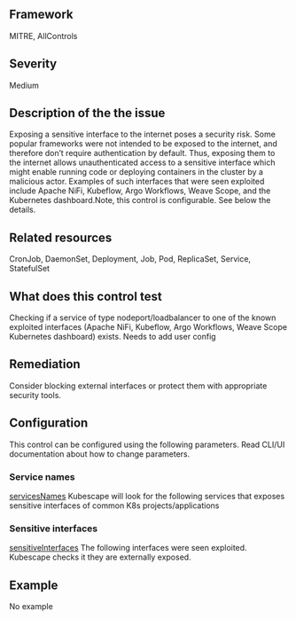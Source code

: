 ## Framework
MITRE, AllControls
 
## Severity
Medium

## Description of the the issue
Exposing a sensitive interface to the internet poses a security risk. Some popular frameworks were not intended to be exposed to the internet, and therefore don’t require authentication by default. Thus, exposing them to the internet allows unauthenticated access to a sensitive interface which might enable running code or deploying containers in the cluster by a malicious actor. Examples of such interfaces that were seen exploited include Apache NiFi, Kubeflow, Argo Workflows, Weave Scope, and the Kubernetes dashboard.Note, this control is configurable. See below the details.
 
## Related resources
CronJob, DaemonSet, Deployment, Job, Pod, ReplicaSet, Service, StatefulSet
 
## What does this control test
Checking if a service of type nodeport/loadbalancer to one of the known exploited interfaces (Apache NiFi, Kubeflow, Argo Workflows, Weave Scope Kubernetes dashboard) exists. Needs to add user config
 
## Remediation
Consider blocking external interfaces or protect them with appropriate security tools.
 
## Configuration
 This control can be configured using the following parameters. Read CLI/UI documentation about how to change parameters.
 
### Service names
[servicesNames](doc:configuration_parameter_servicesnames)
Kubescape will look for the following services that exposes sensitive interfaces of common K8s projects/applications
 
### Sensitive interfaces
[sensitiveInterfaces](doc:configuration_parameter_sensitiveinterfaces)
The following interfaces were seen exploited. Kubescape checks it they are externally exposed.
 
## Example
No example
